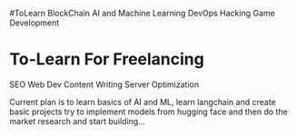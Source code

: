 #ToLearn
BlockChain
AI and Machine Learning
DevOps
Hacking
Game Development


# To-Learn For Freelancing

SEO
Web Dev
Content Writing
Server Optimization



Current plan is to learn basics of AI and ML, learn langchain and create basic projects try to implement models from hugging face and then do the market research and start building...


